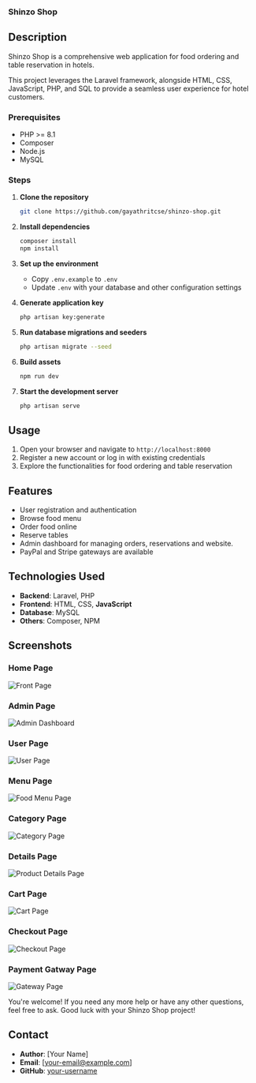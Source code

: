 ### Shinzo Shop

## Description
Shinzo Shop is a comprehensive web application for food ordering and table reservation in hotels. 

This project leverages the Laravel framework, alongside HTML, CSS, JavaScript, PHP, and SQL to provide a seamless user experience for hotel customers.

### Prerequisites
- PHP >= 8.1
- Composer
- Node.js
- MySQL

### Steps
1. **Clone the repository**
    ```bash
    git clone https://github.com/gayathritcse/shinzo-shop.git
    ```

2. **Install dependencies**
    ```bash
    composer install
    npm install
    ```

3. **Set up the environment**
    - Copy `.env.example` to `.env`
    - Update `.env` with your database and other configuration settings

4. **Generate application key**
    ```bash
    php artisan key:generate
    ```

5. **Run database migrations and seeders**
    ```bash
    php artisan migrate --seed
    ```

6. **Build assets**
    ```bash
    npm run dev
    ```

7. **Start the development server**
    ```bash
    php artisan serve
    ```

## Usage
1. Open your browser and navigate to `http://localhost:8000`
2. Register a new account or log in with existing credentials
3. Explore the functionalities for food ordering and table reservation

## Features
- User registration and authentication
- Browse food menu
- Order food online
- Reserve tables
- Admin dashboard for managing orders, reservations and website.
- PayPal and Stripe gateways are available 

## Technologies Used
- **Backend**: Laravel, PHP
- **Frontend**: HTML, CSS, **JavaScript**
- **Database**: MySQL
- **Others**: Composer, NPM

## Screenshots

### Home Page
![Front Page](Screenshots/Front_Page.png)

### Admin Page
![Admin Dashboard](Screenshots/Admin_Dashboard.png)

### User Page
![User Page](Screenshots/User_Dashboard.png)

### Menu Page
![Food Menu Page](Screenshots/Food_Menu.png)

### Category Page
![Category Page](Screenshots/Category.png)

### Details Page
![Product Details Page](Screenshots/Product_Details.png)

### Cart Page
![Cart Page](Screenshots/Cart.png)

### Checkout Page
![Checkout Page](Screenshots/Checkout.png)

### Payment Gatway Page
![Gateway Page](Screenshots/Payment_Gateway.png)


You're welcome! If you need any more help or have any other questions, feel free to ask. Good luck with your Shinzo Shop project!

## Contact
- **Author**: [Your Name]
- **Email**: [your-email@example.com]
- **GitHub**: [your-username](https://github.com/your-username)

